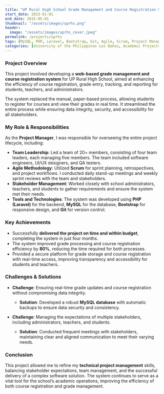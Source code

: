 ```yaml
---
title: "UP Rural High School Grade Management and Course Registration System"
start_date: 2015-01-01
end_date: 2015-05-01
thumbnail: "/assets/images/uprhs.png"
header:
  image: "/assets/images/uprhs_cover.jpeg"
permalink: /projects/uprhs
tags: [MySQL, PHP, Laravel, Bootstrap, Git, Agile, Scrum, Project Management, Team Leadership, Stakeholder Management]  
categories: [University of the Philippines Los Baños, Academic Projects]  
---
```


### Project Overview
This project involved developing a **web-based grade management and course registration system** for UP Rural High School, aimed at enhancing the efficiency of course registration, grade entry, tracking, and reporting for students, teachers, and administrators.

The system replaced the manual, paper-based process, allowing students to register for courses and view their grades in real time. It streamlined the entire process while ensuring data integrity, security, and accessibility for all stakeholders.

### My Role & Responsibilities
As the **Project Manager**, I was responsible for overseeing the entire project lifecycle, including:
- **Team Leadership**: Led a team of 20+ members, consisting of four team leaders, each managing five members. The team included software engineers, UI/UX designers, and QA testers.
- **Agile Methodology**: Utilized **Scrum** for sprint planning, retrospectives, and project workflows. I conducted daily stand-up meetings and weekly sprint reviews with the team and stakeholders.
- **Stakeholder Management**: Worked closely with school administrators, teachers, and students to gather requirements and ensure the system met their needs.
- **Tools and Technologies**: The system was developed using **PHP (Laravel)** for the backend, **MySQL** for the database, **Bootstrap** for responsive design, and **Git** for version control.

### Key Achievements
- Successfully **delivered the project on time and within budget**, completing the system in just four months.
- The system improved grade processing and course registration efficiency by **80%**, reducing the time required for both processes.
- Provided a secure platform for grade storage and course registration with real-time access, improving transparency and accessibility for students and teachers.

### Challenges & Solutions
- **Challenge**: Ensuring real-time grade updates and course registration without compromising data integrity.
  - **Solution**: Developed a robust **MySQL database** with automatic backups to ensure data security and consistency.

- **Challenge**: Managing the expectations of multiple stakeholders, including administrators, teachers, and students.
  - **Solution**: Conducted frequent meetings with stakeholders, maintaining clear and aligned communication to meet their varying needs.

### Conclusion
This project allowed me to refine my **technical project management** skills, balancing stakeholder expectations, team management, and the successful delivery of a complex software solution. The system continues to serve as a vital tool for the school’s academic operations, improving the efficiency of both course registration and grade management.

